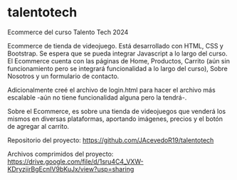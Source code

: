 # talentotech
Ecommerce del curso Talento Tech 2024

Ecommerce de tienda de videojuego. Está desarrollado con HTML, CSS y Bootstrap. Se espera que se pueda integrar Javascript a lo largo del curso. El Ecommerce cuenta con las páginas de Home, Productos, Carrito (aún sin funcionamiento pero se integrará funcionalidad a lo largo del curso), Sobre Nosotros y un formulario de contacto. 

Adicionalmente creé el archivo de login.html para hacer el archivo más escalable -aún no tiene funcionalidad alguna pero la tendrá-.

Sobre el Ecommerce, es sobre una tienda de videojuegos que venderá los mismos en diversas plataformas, aportando imágenes, precios y el botón de agregar al carrito.

Repositorio del proyecto:
https://github.com/JAcevedoR19/talentotech

Archivos comprimidos del proyecto:
https://drive.google.com/file/d/1sru4C4_VXW-KDryzjirBgEcnIV9bKuJx/view?usp=sharing